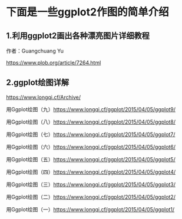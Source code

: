 # 下面是一些ggplot2作图的简单介绍

## 1.利用ggplot2画出各种漂亮图片详细教程
作者：Guangchuang Yu

https://www.plob.org/article/7264.html

## 2.ggplot绘图详解
https://www.longqi.cf/Archive/

用Ggplot绘图（九）https://www.longqi.cf/ggplot/2015/04/05/ggplot9/

用Ggplot绘图（八）https://www.longqi.cf/ggplot/2015/04/05/ggplot8/

用Ggplot绘图（七）https://www.longqi.cf/ggplot/2015/04/05/ggplot7/

用Ggplot绘图（六）https://www.longqi.cf/ggplot/2015/04/05/ggplot6/

用Ggplot绘图（五）https://www.longqi.cf/ggplot/2015/04/05/ggplot5/

用Ggplot绘图（四）https://www.longqi.cf/ggplot/2015/04/05/ggplot4/

用Ggplot绘图（三）https://www.longqi.cf/ggplot/2015/04/05/ggplot3/

用Ggplot绘图（二）https://www.longqi.cf/ggplot/2015/04/05/ggplot2/

用Ggplot绘图（一）https://www.longqi.cf/ggplot/2015/04/05/ggplot1/
